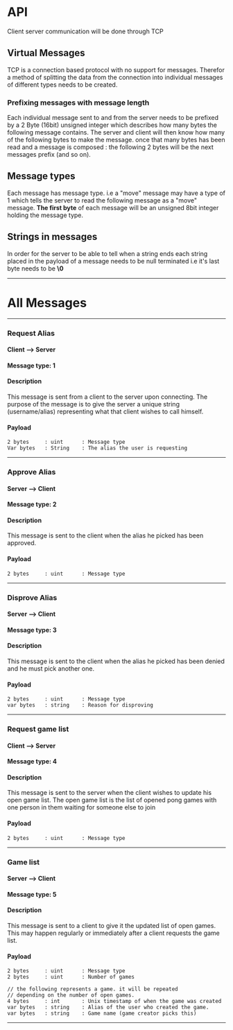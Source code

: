 # API
Client server communication will be done through TCP

## Virtual Messages
TCP is a connection based protocol with no support for messages. Therefor a method
of splitting the data from the connection into individual messages of different types
needs to be created.

### Prefixing messages with message length
Each individual message sent to and from the server needs to be prefixed by a 2 Byte (16bit) unsigned
integer which describes how many bytes the following message contains. The server and client will then know
how many of the following bytes to make the message. once that many bytes has been read and a message is composed :
the following 2 bytes will be the next messages prefix (and so on).

## Message types
Each message has message type. i.e a "move" message may have a type of 1 which tells the server
to read the following message as a "move" message. **The first byte** of each message will be an
unsigned 8bit integer holding the message type.

## Strings in messages
In order for the server to be able to tell when a string ends each string placed in the payload
of a message needs to be null terminated i.e it's last byte needs to be **\0**

---

# All Messages

---

### Request Alias
#### Client --> Server
#### Message type: 1
#### Description
This message is sent from a client to the server upon connecting. The purpose of the
message is to give the server a unique string (username/alias) representing what that client
wishes to call himself.
#### Payload
```
2 bytes     : uint      : Message type
Var bytes   : String    : The alias the user is requesting
```

---

### Approve Alias
#### Server --> Client
#### Message type: 2
#### Description
This message is sent to the client when the alias he picked has been approved.
#### Payload
```
2 bytes     : uint      : Message type
```

---

### Disprove Alias
#### Server --> Client
#### Message type: 3
#### Description
This message is sent to the client when the alias he picked has been denied and he must pick another one.
#### Payload
```
2 bytes     : uint      : Message type
var bytes   : string    : Reason for disproving
```

---

### Request game list
#### Client --> Server
#### Message type: 4
#### Description
This message is sent to the server when the client wishes to update his open game list. The open game list is the list of opened pong games with one person in them waiting for someone else to join
#### Payload
```
2 bytes     : uint      : Message type
```

---

### Game list
#### Server --> Client
#### Message type: 5
#### Description
This message is sent to a client to give it the updated list of open games. This may happen regularly or immediately after a client requests the game list.
#### Payload
```
2 bytes     : uint      : Message type
2 bytes     : uint      : Number of games

// the following represents a game. it will be repeated
// depending on the number of open games.
4 bytes     : int       : Unix timestamp of when the game was created
var bytes   : string    : Alias of the user who created the game.
var bytes   : string    : Game name (game creator picks this)

```

---
